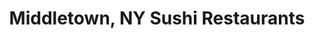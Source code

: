 ---
layout: city
title: Middletown, NY Sushi Restaurants
permalink: /new-york/middletown/
stateAbbr: NY
stateName: New York
cityName: Middletown
---